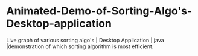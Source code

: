 # Animated-Demo-of-Sorting-Algo's-Desktop-application
Live graph of various sorting algo's |  Desktop Application | java |demonstration of  which sorting algorithm is most efficient.
